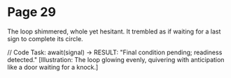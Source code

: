 # Page 29

The loop shimmered, whole yet hesitant.
It trembled as if waiting for a last sign to complete its circle.

// Code Task: await(signal) → RESULT: "Final condition pending; readiness detected."
[Illustration: The loop glowing evenly, quivering with anticipation like a door waiting for a knock.]
